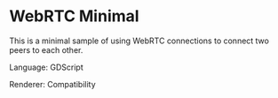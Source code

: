 # WebRTC Minimal

This is a minimal sample of using WebRTC connections to connect two peers to each other.

Language: GDScript

Renderer: Compatibility
